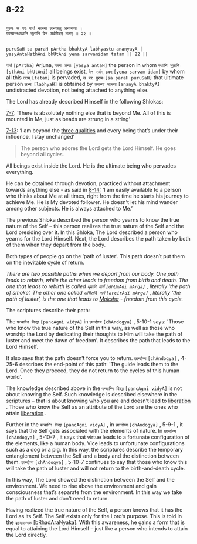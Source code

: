 ## 8-22


```shloka-sa

पुरुषः स परः पार्थ भक्त्या लभ्यस्तु अनन्यया ।
यस्यान्तःस्थानि भूतानि येन सर्वमिदम् ततम् ॥ २२ ॥

```
```shloka-sa-hk

puruSaH sa paraH pArtha bhaktyA labhyastu ananyayA |
yasyAntaHsthAni bhUtAni yena sarvamidam tatam || 22 ||

```
`पार्थ` `[pArtha]` Arjuna, `यस्य अन्तः` `[yasya antaH]` the person in whom `स्थानि भूतानि` `[sthAni bhUtAni]` all beings exist, `येन सर्वम् इदम्` `[yena sarvam idam]` by whom all this `ततम्` `[tatam]` is pervaded, `स परः पुरुषः` `[sa paraH puruSaH]` that ultimate person `लभ्यः` `[labhyaH]` is obtained by `अनन्या भक्त्या` `[ananyA bhaktyA]` undistracted devotion, not being attached to anything else.

The Lord has already described Himself in the following Shlokas:

[7-7](7-7.md): ‘There is absolutely nothing else that is beyond Me. All of this is mounted in Me, just as beads are strung in a string’

[7-13](7-13.md): ‘I am beyond the 
[three qualities](14-22.md#satva_rajas_tamas_effects)
 and every being that’s under their influence. I stay unchanged’



<a name='applnote_142'></a>
> The person who adores the Lord gets the Lord Himself. He goes beyond all cycles.



All beings exist inside the Lord. He is the ultimate being who pervades everything. 

He can be obtained through devotion, practiced without attachment towards anything else - as said in [8-14](8-14.md): ‘I am easily available to a person who thinks about Me at all times, right from the time he starts his journey to achieve Me. He is My devoted follower. He doesn't let his mind wander among other subjects. He is always attached to Me.’

The previous Shloka described the person who yearns to know the true nature of the Self – this person realizes the true nature of the Self and the Lord presiding over it. In this Shloka, The Lord described a person who yearns for the Lord Himself. Next, the Lord describes the path taken by both of them when they depart from the body.

Both types of people go on the ‘path of luster’. This path doesn’t put them on the inevitable cycle of return.

<a name='archiradi_dhumadi'></a>

_There are two possible paths when we depart from our body. One path leads to rebirth, while the other leads to freedom from birth and death. The one that leads to rebirth is called 
`धूमादि मार्ग` `[dhUmAdi mArga]` ,
literally ‘the path of smoke’. The other one called 
`अर्चिरादि मार्ग` `[arcirAdi mArga]` ,
literally ‘the path of luster’, is the one that leads to 
[Moksha](Back-to-Basics.md#Moksha) - freedom from this cycle._

The scriptures describe their path:

The 
`पन्चाग्नि विद्या` `[pancAgni vidyA]`
 in 
`छान्दोग्य` `[chAndogya]` , 5-10-1
 says: 'Those who know the true nature of the Self in this way, as well as those who worship the Lord by dedicating their thoughts to Him will take the path of luster and meet the dawn of freedom'. It describes the path that leads to the Lord Himself. 

It also says that the path doesn’t force you to return. 
`छान्दोग्य` `[chAndogya]` , 4-25-6
 describes the end-point of this path: 'The guide leads them to the Lord. Once they proceed, they do not return to the cycles of this human world'.

The knowledge described above in the 
`पन्चाग्नि विद्या` `[pancAgni vidyA]`
 is not about knowing the Self. Such knowledge is described elsewhere in the scriptures – that is about knowing who you are and doesn’t lead to 
[liberation](Back-to-Basics.md#Moksha)
. Those who know the Self as an attribute of the Lord are the ones who attain 
[liberation](Back-to-Basics.md#Moksha)
.

Further in the 
`पन्चाग्नि विद्या` `[pancAgni vidyA]` ,
in 
`छान्दोग्य` `[chAndogya]` , 5-9-1
, it says that the Self gets associated with the elements of nature. In 
`छान्दोग्य` `[chAndogya]` , 5-10-7
, it says that virtue leads to a fortunate configuration of the elements, like a human body. Vice leads to unfortunate configurations such as a dog or a pig. In this way, the scriptures describe the temporary entanglement between the Self and a body and the distinction between them. 
`छान्दोग्य` `[chAndogya]` , 5-10-7
 continues to say that those who know this will take the path of luster and will not return to the birth-and-death cycle.

In this way, The Lord showed the distinction between the Self and the environment. We need to rise above the environment and gain consciousness that’s separate from the environment. In this way we take the path of luster and don’t need to return.

Having realized the true nature of the Self, a person knows that it has the Lord as its Self. The Self exists only for the Lord’s purpose. This is told in the `बृहदारण्यक` [bRhadAraNyaka]. With this awareness, he gains a form that is equal to attaining the Lord Himself – just like a person who intends to attain the Lord directly.
